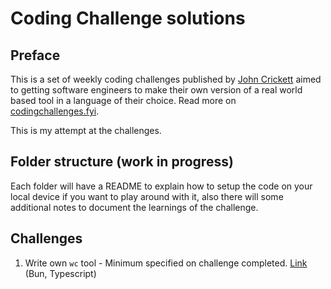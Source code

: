 # Coding Challenge solutions

## Preface
This is a set of weekly coding challenges published by [John Crickett](https://uk.linkedin.com/in/johncrickett) aimed to getting software engineers to make their own version of a real world based tool in a language of their choice. Read more on [codingchallenges.fyi](codingchallenges.fyi).

This is my attempt at the challenges.


## Folder structure (work in progress)
Each folder will have a README to explain how to setup the code on your local device if you want to play around with it, also there will some additional notes to document the learnings of the challenge.

## Challenges
1. Write own `wc` tool - Minimum specified on challenge completed. [Link](https://github.com/ankur26/codingchallenges-solutions/tree/main/ccwc) (Bun, Typescript)
